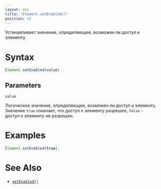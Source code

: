 ```yaml
---
layout: doc
title: "Element.setEnabled()"
position: 22
---
```


Устанавливает значение, определяющее, возможен ли доступ к элементу.

# Syntax

```js
Element.setEnabled(value)
```

## Parameters

`value`

Логическое значение, определяющее, возможен ли доступ к элементу. Значение `true` означает, что
доступ к элементу разрешен, `false` - доступ к элементу не разрешен.

# Examples

```js
Element.setEnabled(true);
```

# See Also

* [`getEnabled()`](../Element.getEnabled/)
